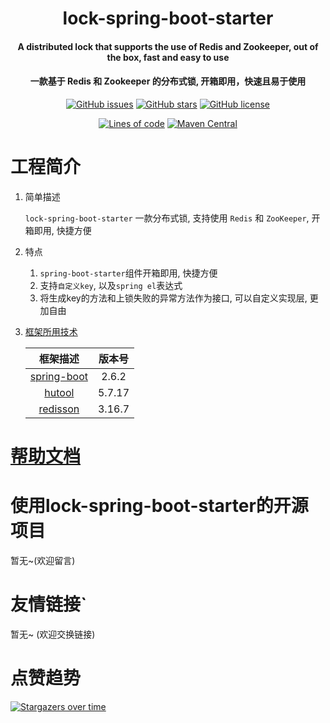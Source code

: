 <h1 align="center">
      lock-spring-boot-starter
</h1>

<h4 align="center">
A distributed lock that supports the use of Redis and Zookeeper, out of the box, fast and easy to use
<h4 align="center">
    一款基于 Redis 和 Zookeeper 的分布式锁, 开箱即用，快速且易于使用
</h4> 
<p align="center">
    <a href="https://github.com/pearstack/lock-spring-boot-starter/issues"><img alt="GitHub issues" src="https://img.shields.io/github/issues/pearstack/lock-spring-boot-starter"></a>
    <a href="https://github.com/pearstack/lock-spring-boot-starter/stargazers"><img alt="GitHub stars" src="https://img.shields.io/github/stars/pearstack/lock-spring-boot-starter"></a>
    <a href="https://github.com/pearstack/lock-spring-boot-starter/blob/master/LICENSE"><img alt="GitHub license" src="https://img.shields.io/github/license/pearstack/lock-spring-boot-starter"></a>
</p>
<p align="center">
    <a href="https://github.com/pearstack/lock-spring-boot-starter"><img alt="Lines of code" src="https://img.shields.io/tokei/lines/github/lihao0324/lock-spring-boot-starter"></a>
    <a href="https://mvnrepository.com/artifact/io.github.pearstack/lock-spring-boot-starter"><img alt="Maven Central" src="https://img.shields.io/maven-central/v/io.github.pearstack/lock-spring-boot-starter"></a>
</p>



# 工程简介

1. 简单描述

   `lock-spring-boot-starter` 一款分布式锁, 支持使用 `Redis` 和 `ZooKeeper`, 开箱即用, 快捷方便

2. 特点

   1. `spring-boot-starter`组件开箱即用, 快捷方便
   2. 支持`自定义key`, 以及`spring el`表达式
   3. 将生成key的方法和上锁失败的异常方法作为接口, 可以自定义实现层, 更加自由

3. [框架所用技术](https://github.com/pearstack/lock-spring-boot-starter/network/dependencies)

   |                           框架描述                           | 版本号 |
   | :----------------------------------------------------------: | :----: |
   | [ spring-boot ](https://github.com/spring-projects/spring-boot) | 2.6.2  |
   |        [ hutool ](https://github.com/dromara/hutool)         | 5.7.17 |
   |      [redisson ](https://github.com/redisson/redisson)       | 3.16.7 |

   

# [帮助文档](https://github.com/pearstack/lock-spring-boot-starter/wiki/%E4%B8%AD%E6%96%87%E5%B8%AE%E5%8A%A9%E6%96%87%E6%A1%A3)

# 使用lock-spring-boot-starter的开源项目

暂无~(欢迎留言)

# 友情链接`

暂无~ (欢迎交换链接)

# 点赞趋势

 [![Stargazers over time](https://starchart.cc/pearstack/lock-spring-boot-starter.svg)](https://starchart.cc/pearstack/lock-spring-boot-starter) 

 
